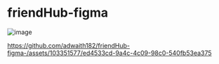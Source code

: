 # friendHub-figma
![image](https://github.com/adwaith182/friendHub-figma-/assets/103351577/835ae97d-e9a2-4cec-a0ed-24c9e4505467)


https://github.com/adwaith182/friendHub-figma-/assets/103351577/ed4533cd-9a4c-4c09-98c0-540fb53ea375


